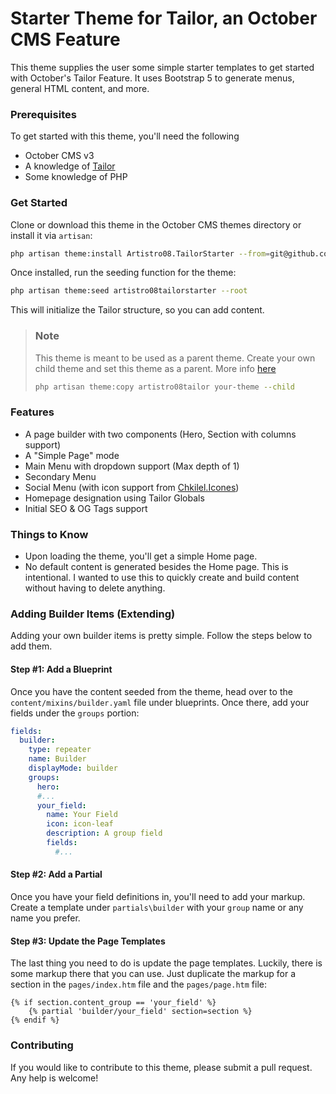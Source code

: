# Starter Theme for Tailor, an October CMS Feature
This theme supplies the user some simple starter templates to get started with October's Tailor Feature. It uses Bootstrap 5 to generate menus, general HTML content, and more.

### Prerequisites
To get started with this theme, you'll need the following
- October CMS v3
- A knowledge of [Tailor](https://docs.octobercms.com/3.x/tailor/introduction.html)
- Some knowledge of PHP

### Get Started
Clone or download this theme in the October CMS themes directory or install it via `artisan`:
```bash
php artisan theme:install Artistro08.TailorStarter --from=git@github.com:artistro08/tailor-starter-theme.git
```

Once installed, run the seeding function for the theme:

```bash
php artisan theme:seed artistro08tailorstarter --root
```

This will initialize the Tailor structure, so you can add content.

> ### Note
> This theme is meant to be used as a parent theme. Create your own child theme and set this theme as a parent. More info [here](https://docs.octobercms.com/3.x/cms/themes/child-themes.html)
> ```bash
> php artisan theme:copy artistro08tailor your-theme --child
> ```

### Features
- A page builder with two components (Hero, Section with columns support)
- A "Simple Page" mode
- Main Menu with dropdown support (Max depth of 1)
- Secondary Menu 
- Social Menu (with icon support from [Chkilel.Icones](https://octobercms.com/plugin/chkilel-icones))
- Homepage designation using Tailor Globals
- Initial SEO & OG Tags support

### Things to Know
- Upon loading the theme, you'll get a simple Home page.
- No default content is generated besides the Home page. This is intentional. I wanted to use this to quickly create and build content without having to delete anything. 

### Adding Builder Items (Extending)
Adding your own builder items is pretty simple. Follow the steps below to add them.

#### Step #1: Add a Blueprint
Once you have the content seeded from the theme, head over to the `content/mixins/builder.yaml` file under blueprints. Once there, add your fields under the `groups` portion:

```yaml
fields:
  builder:
    type: repeater
    name: Builder
    displayMode: builder
    groups:
      hero: 
      #...
      your_field:
        name: Your Field
        icon: icon-leaf
        description: A group field
        fields:
          #...
```
#### Step #2: Add a Partial
Once you have your field definitions in, you'll need to add your markup. Create a template under `partials\builder` with your `group` name or any name you prefer. 

#### Step #3: Update the Page Templates
The last thing you need to do is update the page templates. Luckily, there is some markup there that you can use. Just duplicate the markup for a section in the `pages/index.htm` file and the `pages/page.htm` file:
```twig
{% if section.content_group == 'your_field' %}
    {% partial 'builder/your_field' section=section %}
{% endif %}
```




### Contributing
If you would like to contribute to this theme, please submit a pull request. Any help is welcome!